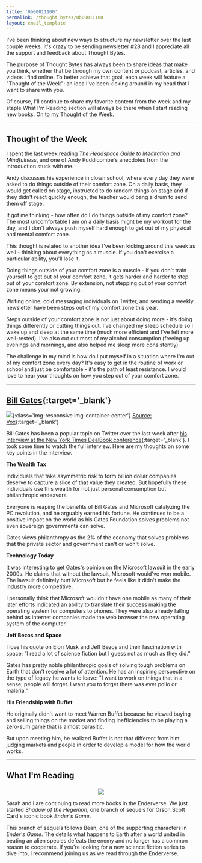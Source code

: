 ```yaml
---
title: '0b00011100'
permalink: /thought_bytes/0b00011100
layout: email_template
---
```

I've been thinking about new ways to structure my newsletter over the last couple weeks. It's crazy to be sending newsletter #28 and I appreciate all the support and feedback about Thought Bytes.

The purpose of Thought Bytes has always been to share ideas that make you think, whether that be through my own content or podcast, articles, and videos I find online. To better achieve that goal, each week will feature a "Thought of the Week": an idea I've been kicking around in my head that I want to share with you.

Of course, I'll continue to share my favorite content from the week and my staple What I'm Reading section will always be there when I start reading new books. On to my Thought of the Week.

<hr class='post-hr' />

## Thought of the Week

I spent the last week reading *The Headspace Guide to Meditation and Mindfulness*, and one of Andy Puddicombe's anecdotes from the introduction stuck with me.

Andy discusses his experience in clown school, where every day they were asked to do things outside of their comfort zone. On a daily basis, they would get called on stage, instructed to do random things on stage and if they didn't react quickly enough, the teacher would bang a drum to send them off stage.

It got me thinking - how often do I do things outside of my comfort zone? The most uncomfortable I am on a daily basis might be my workout for the day, and I don't always push myself hard enough to get out of my physical and mental comfort zone.

This thought is related to another idea I've been kicking around this week as well - thinking about everything as a muscle. If you don't exercise a particular ability, you'll lose it.

Doing things outside of your comfort zone is a muscle - if you don't train yourself to get out of your comfort zone, it gets harder and harder to step out of your comfort zone. By extension, not stepping out of your comfort zone means your not growing.

Writing online, cold messaging individuals on Twitter, and sending a weekly newsletter have been steps out of my comfort zone this year.

Steps outside of your comfort zone is not just about doing more - it’s doing things differently or cutting things out. I've changed my sleep schedule so I wake up and sleep at the same time (much more efficient and I've felt more well-rested). I've also cut out most of my alcohol consumption (freeing up evenings and mornings, and also helped me sleep more consistently).

The challenge in my mind is how do I put myself in a situation where I'm out of my comfort zone every day? It's easy to get in the routine of work or school and just be comfortable - it's the path of least resistance. I would love to hear your thoughts on how you step out of your comfort zone.

<hr class='post-hr' />

## [Bill Gates](https://www.youtube.com/watch?v=_15DReQKbt8){:target='_blank'}

![](https://kevinarifin.com/images/thought_bytes/billdealbook.jpg){:class='img-responsive img-container-center'}
[Source: Vox](https://www.vox.com/recode/2019/11/6/20952392/bill-gates-wealth-tax-jeffrey-epstein-elizabeth-warren-philanthropy){:target='_blank'}

Bill Gates has been a popular topic on Twitter over the last week after [his interview at the New York Times DealBook conference](https://www.youtube.com/watch?v=_15DReQKbt8){:target='_blank'}. I took some time to watch the full interview. Here are my thoughts on some key points in the interview.

**The Wealth Tax**

Individuals that take asymmetric risk to form billion dollar companies deserve to capture a slice of that value they created. But hopefully these individuals use this wealth for not just personal consumption but philanthropic endeavors.

Everyone is reaping the benefits of Bill Gates and Microsoft catalyzing the PC revolution, and he arguably earned his fortune. He continues to be a positive impact on the world as his Gates Foundation solves problems not even sovereign governments can solve.

Gates views philanthropy as the 2% of the economy that solves problems that the private sector and government can't or won't solve.

**Technology Today**

It was interesting to get Gates's opinion on the Microsoft lawsuit in the early 2000s. He claims that without the lawsuit, Microsoft would've won mobile. The lawsuit definitely hurt Microsoft but he feels like it didn't make the industry more competitive.

I personally think that Microsoft wouldn't have one mobile as many of their later efforts indicated an ability to translate their success making the operating system for computers to phones. They were also already falling behind as internet companies made the web browser the new operating system of the computer.

**Jeff Bezos and Space**

I love his quote on Elon Musk and Jeff Bezos and their fascination with space: “I read a lot of science fiction but I guess not as much as they did.”

Gates has pretty noble philanthropic goals of solving tough problems on Earth that don't receive a lot of attention. He has an inspiring perspective on the type of legacy he wants to leave: "I want to work on things that in a sense, people will forget. I want you to forget there was ever polio or malaria."

**His Friendship with Buffet**

He originally didn't want to meet Warren Buffet because he viewed buying and selling things on the market and finding inefficiencies to be playing a zero-sum game that is almost parasitic.

But upon meeting him, he realized Buffet is not that different from him: judging markets and people in order to develop a model for how the world works.

<hr class='post-hr' />

## What I'm Reading

<center>
    <img src='https://kevinarifin.com/images/thought_bytes/shadowhegemon.jpg' class="img-responsive img-container-center" style='max-width:200px; margin-top: 5px'/>
</center>

Sarah and I are continuing to read more books in the Enderverse. We just started *Shadow of the Hegemon*, one branch of sequels for Orson Scott Card's iconic book *Ender's Game*.

This branch of sequels follows Bean, one of the supporting characters in *Ender's Game*. The details what happens to Earth after a world united in beating an alien species defeats the enemy and no longer has a common reason to cooperate. If you're looking for a new science fiction series to dive into, I recommend joining us as we read through the Enderverse.